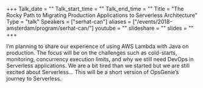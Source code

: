 +++
Talk_date = ""
Talk_start_time = ""
Talk_end_time = ""
Title = "The Rocky Path to Migrating Production Applications to Serverless Architecture"
Type = "talk"
Speakers = ["serhat-can"]
aliases = ["/events/2018-amsterdam/program/serhat-can/"]
youtube = ""
slideshare = ""
slides = ""
+++

I’m planning to share our experience of using AWS Lambda with Java on production. The focus will be on the challenges such as cold-starts, monitoring, concurrency execution limits, and why we still need DevOps in Serverless applications. We are a bit tired than we started but we are still excited about Serverless… This will be a short version of OpsGenie’s journey to Serverless.
